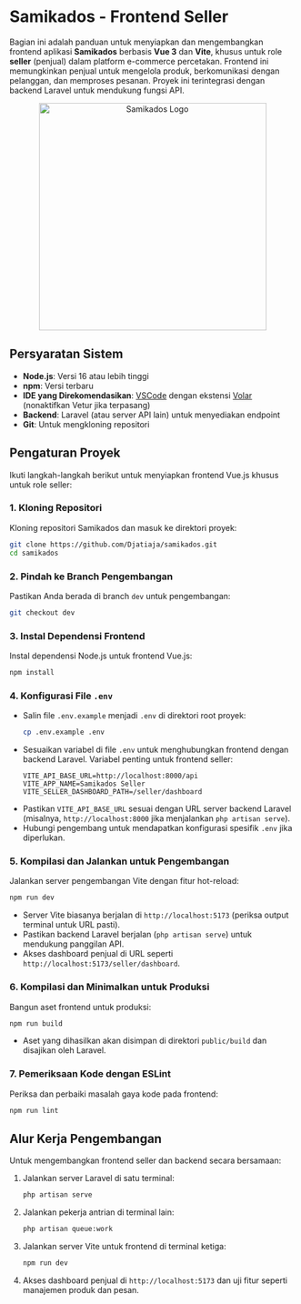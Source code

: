 # Samikados - Frontend Seller

Bagian ini adalah panduan untuk menyiapkan dan mengembangkan frontend aplikasi **Samikados** berbasis **Vue 3** dan **Vite**, khusus untuk role **seller** (penjual) dalam platform e-commerce percetakan. Frontend ini memungkinkan penjual untuk mengelola produk, berkomunikasi dengan pelanggan, dan memproses pesanan. Proyek ini terintegrasi dengan backend Laravel untuk mendukung fungsi API.

<div align="center"><img src="./public/assets/SamikadosLogo.jpeg" width="400" alt="Samikados Logo"></div>

## Persyaratan Sistem

- **Node.js**: Versi 16 atau lebih tinggi
- **npm**: Versi terbaru
- **IDE yang Direkomendasikan**: [VSCode](https://code.visualstudio.com/) dengan ekstensi [Volar](https://marketplace.visualstudio.com/items?itemName=Vue.volar) (nonaktifkan Vetur jika terpasang)
- **Backend**: Laravel (atau server API lain) untuk menyediakan endpoint
- **Git**: Untuk mengkloning repositori

## Pengaturan Proyek

Ikuti langkah-langkah berikut untuk menyiapkan frontend Vue.js khusus untuk role seller:

### 1. Kloning Repositori
Kloning repositori Samikados dan masuk ke direktori proyek:
```bash
git clone https://github.com/Djatiaja/samikados.git
cd samikados
```

### 2. Pindah ke Branch Pengembangan
Pastikan Anda berada di branch `dev` untuk pengembangan:
```bash
git checkout dev
```

### 3. Instal Dependensi Frontend
Instal dependensi Node.js untuk frontend Vue.js:
```bash
npm install
```

### 4. Konfigurasi File `.env`
- Salin file `.env.example` menjadi `.env` di direktori root proyek:
  ```bash
  cp .env.example .env
  ```
- Sesuaikan variabel di file `.env` untuk menghubungkan frontend dengan backend Laravel. Variabel penting untuk frontend seller:
  ```
  VITE_API_BASE_URL=http://localhost:8000/api
  VITE_APP_NAME=Samikados Seller
  VITE_SELLER_DASHBOARD_PATH=/seller/dashboard
  ```
- Pastikan `VITE_API_BASE_URL` sesuai dengan URL server backend Laravel (misalnya, `http://localhost:8000` jika menjalankan `php artisan serve`).
- Hubungi pengembang untuk mendapatkan konfigurasi spesifik `.env` jika diperlukan.

### 5. Kompilasi dan Jalankan untuk Pengembangan
Jalankan server pengembangan Vite dengan fitur hot-reload:
```bash
npm run dev
```
- Server Vite biasanya berjalan di `http://localhost:5173` (periksa output terminal untuk URL pasti).
- Pastikan backend Laravel berjalan (`php artisan serve`) untuk mendukung panggilan API.
- Akses dashboard penjual di URL seperti `http://localhost:5173/seller/dashboard`.

### 6. Kompilasi dan Minimalkan untuk Produksi
Bangun aset frontend untuk produksi:
```bash
npm run build
```
- Aset yang dihasilkan akan disimpan di direktori `public/build` dan disajikan oleh Laravel.

### 7. Pemeriksaan Kode dengan ESLint
Periksa dan perbaiki masalah gaya kode pada frontend:
```bash
npm run lint
```

## Alur Kerja Pengembangan

Untuk mengembangkan frontend seller dan backend secara bersamaan:
1. Jalankan server Laravel di satu terminal:
   ```bash
   php artisan serve
   ```
2. Jalankan pekerja antrian di terminal lain:
   ```bash
   php artisan queue:work
   ```
3. Jalankan server Vite untuk frontend di terminal ketiga:
   ```bash
   npm run dev
   ```
4. Akses dashboard penjual di `http://localhost:5173` dan uji fitur seperti manajemen produk dan pesan.
